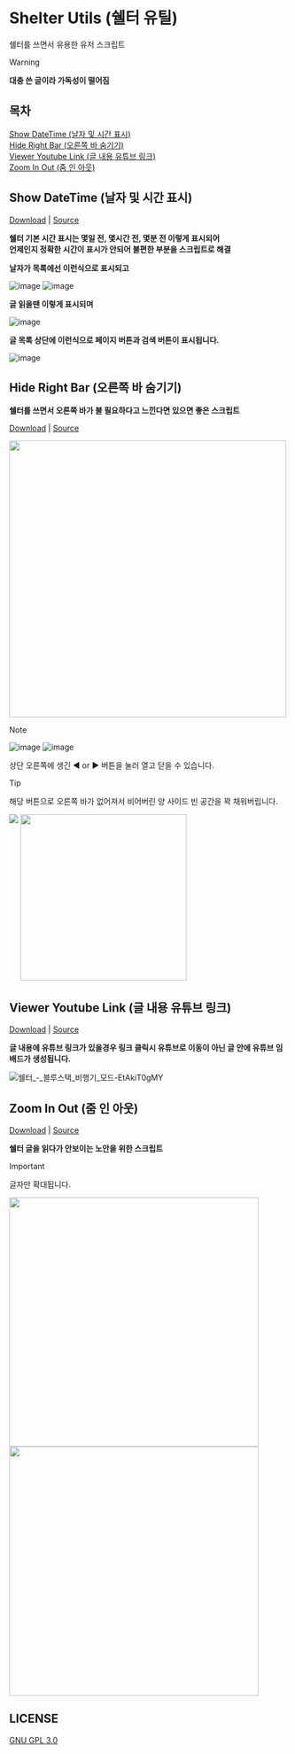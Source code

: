 # Shelter Utils (쉘터 유틸)
쉘터를 쓰면서 유용한 유저 스크립트

> [!Warning]
> **대충 쓴 글이라 가독성이 떨어짐**

## 목차

<p align="left">
  <a href="#show-datetime-날자-및-시간-표시">Show DateTime (날자 및 시간 표시)</a><br>
  <a href="#hide-right-bar-오른쪽-바-숨기기">Hide Right Bar (오른쪽 바 숨기기)</a><br>
  <a href="#viewer-youtube-link-글-내용-유튜브-링크">Viewer Youtube Link (글 내용 유튜브 링크)</a><br>
  <a href="#zoom-in-out-줌-인-아웃">Zoom In Out (줌 인 아웃)</a>
</p>

## Show DateTime (날자 및 시간 표시)
[Download](https://github.com/MaGyul/shelter-utils/raw/main/shelter-show-datetime.user.js) | [Source](https://github.com/MaGyul/shelter-utils/blob/main/shelter-show-datetime.user.js)

**쉘터 기본 시간 표시는 몇일 전, 몇시간 전, 몇분 전 이렇게 표시되어<br>
언제인지 정확한 시간이 표시가 안되어 불편한 부분을 스크립트로 해결**

**날자가 목록에선 이런식으로 표시되고**

![image](https://github.com/user-attachments/assets/9f144ff3-9494-4773-a2d2-8018baa6dd6e)
![image](https://github.com/user-attachments/assets/9698866b-0174-4533-b09d-95d66bd90e3b)

**글 읽을땐 이렇게 표시되며**

![image](https://github.com/user-attachments/assets/20f650fe-f86b-45cd-8b87-652ed0b4aa05)

**글 목록 상단에 이런식으로 페이지 버튼과 검색 버튼이 표시됩니다.**

![image](https://github.com/user-attachments/assets/9d7481ba-5db5-40e6-aa4f-140e0d7ece7e)
<br>

## Hide Right Bar (오른쪽 바 숨기기)

**쉘터를 쓰면서 오른쪽 바가 불 필요하다고 느낀다면 있으면 좋은 스크립트**

[Download](https://github.com/MaGyul/shelter-utils/raw/main/shelter-hide-right-bar.user.js) | [Source](https://github.com/MaGyul/shelter-utils/blob/main/shelter-hide-right-bar.user.js)

<p align="left">
  <img height="500" src="https://github.com/user-attachments/assets/3160d912-15c7-49e1-95e5-e82515f066d7">
</p>

> [!Note]
> ![image](https://github.com/user-attachments/assets/2ee0e5b7-ed78-4e49-930a-7d5701d54c62)
> ![image](https://github.com/user-attachments/assets/3b8852b9-c466-4c6d-886c-2d201ab7d8c7)
> 
> 상단 오른쪽에 생긴 ◀ or ▶ 버튼을 눌러 열고 닫을 수 있습니다.

> [!Tip]
> 해당 버튼으로 오른쪽 바가 없어져서 비어버린 양 사이드 빈 공간을 꽉 채워버립니다.
> <p align="left">
>   <img align="top" src="https://github.com/user-attachments/assets/a114cc73-4b54-4043-82c2-ae9b35b9a4f1">
>   <img width="300" src="https://github.com/user-attachments/assets/0b6eaba7-520b-4767-a08a-a78dbe75f396">
> </p>

## Viewer Youtube Link (글 내용 유튜브 링크)
[Download](https://github.com/MaGyul/shelter-utils/raw/main/shelter-viewer-youtube-link.user.js) | [Source](https://github.com/MaGyul/shelter-utils/blob/main/shelter-viewer-youtube-link.user.js)

**글 내용에 유튜브 링크가 있을경우 링크 클릭시 유튜브로 이동이 아닌 글 안에 유튜브 임배드가 생성됩니다.**

![쉘터_-_블루스택_비행기_모드-EtAkiT0gMY](https://github.com/user-attachments/assets/dc91acc4-86ee-4e87-a7e5-126245e19b3c)

## Zoom In Out (줌 인 아웃)
[Download](https://github.com/MaGyul/shelter-utils/raw/main/shelter-zoom-in-out.user.js) | [Source](https://github.com/MaGyul/shelter-utils/blob/main/shelter-zoom-in-out.user.js)

**쉘터 글을 읽다가 안보이는 노안을 위한 스크립트**

> [!Important]
> 글자만 확대됩니다.

<p align="left">
  <img width="450" src="https://github.com/user-attachments/assets/7d62f80c-d9cc-4a8a-913e-555ea9cedc47">
  <img width="450" align="top" src="https://github.com/user-attachments/assets/f32f1211-6dc0-4c67-827a-84f1042a2be2">
</p>

## LICENSE
[GNU GPL 3.0](https://www.gnu.org/licenses/gpl-3.0.txt)
